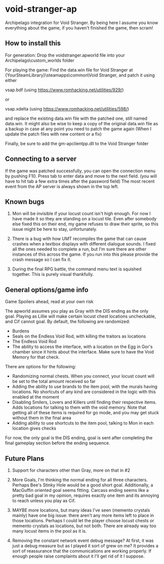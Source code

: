 # void-stranger-ap
Archipelago integration for Void Stranger. By being here I assume you know everything about the game, if you haven't 
finished the game, then scram!

## How to install this
For generation:
Drop the voidstranger.apworld file into your Archipelago\custom_worlds folder

For playing the game:
Find the data.win file for Void Stranger at {YourSteamLibrary}\steamapps\common\Void Stranger, and patch it using either

vsap.bdf (using https://www.romhacking.net/utilities/929/)

or

vsap.xdelta (using https://www.romhacking.net/utilities/598/)

and replace the existing data.win file with the patched one, still named data.win. It might also be wise to keep a copy 
of the original data.win file as a backup in case at any point you need to patch the game again (When I update the patch
files with new content or a fix)

Finally, be sure to add the gm-apclientpp.dll to the Void Stranger folder

## Connecting to a server

If the game was patched successfully, you can open the connection menu by pushing F10. Press tab to enter data and 
move to the next field. (you will have to hit tab a few extra times after the password field) The most recent event from
the AP server is always shown in the top left. 

## Known bugs

1. Mon will be invisible if your locust count isn't high enough. For now I have made it so they are standing on a locust 
tile. Even after somebody else fixed this on their end, my game refuses to draw their sprite, so this issue might be 
here to stay, unfortunately. 

2. There is a bug with how UMT recompiles the game that can cause crashes when a textbox displays with different 
dialogue sounds. I fixed all the ones needed to complete a run, but I'm sure there are other instances of this across 
the game. If you run into this please provide the crash message so I can fix it.

3. During the final RPG battle, the command menu text is squished together. This is purely visual thankfully.

## General options/game info
Game Spoilers ahead, read at your own risk

The apworld assumes you play as Gray with the DIS ending as the only goal. Playing as Lillie will make certain locust 
chest locations uncheckable, and Cif cannot goal. By default, the following are randomized: 

- Burdens
- Seals on the Endless Void Rod, with killing the traitors as locations
- The Endless Void Rod
- The ability to access the interface, with a location on the Egg in Gor's chamber since it hints about the interface. 
Make sure to have the Void Memory for that check.

There are options for the following:

- Randomizing normal chests. When you connect, your locust count will be set to the total amount received so far 
- Adding the ability to use brands to the item pool, with the murals having locations. No shortcuts of any kind are 
  considered in the logic with this enabled at the moment
- Disabling Smilers, Lovers and Killers until finding their respective items. Adds locations for talking to them with
the void memory. Note that getting all of these items is required for go mode, and you may get stuck without them
in the final area
- Adding ability to use shortcuts to the item pool, talking to Mon in each location gives checks

For now, the only goal is the DIS ending, goal is sent after completing the final gameplay section before the ending 
sequence.

## Future Plans

1. Support for characters other than Gray, more on that in #2

2. More Goals, I'm thinking the normal ending for all three characters. Perhaps Bee's Stinky Hole would be a good short 
goal. Additionally, a MacGuffin oriented goal seems fitting. Carcass ending seems like a pretty bad goal in my opinion, 
requires exactly one item and its annoying to reach unless you play as Cif.

3. MAYBE more locations, but many ideas I've seen (memento crystals mainly) have one big issue: there aren't any more 
items left to place in those locations. Perhaps I could let the player choose locust chests or memento crystals as 
locations, but not both. There are already way too many locust items in the pool as it is.

4. Removing the constant network event debug message? At first, it was just a debug measure but as I played it sort of 
grew on me? It provides a sort of reassurance that the communications are working properly. If enough people raise 
complaints about it I'll get rid of it I suppose.
